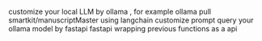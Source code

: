 customize your local LLM by ollama , for example ollama pull smartkit/manuscriptMaster
using langchain customize prompt query your ollama model by fastapi
fastapi wrapping previous functions as a api
